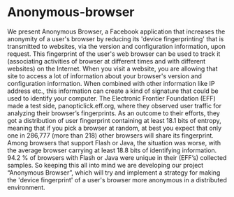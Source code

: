 # Anonymous-browser
We present Anonymous Browser, a Facebook application that increases the anonymity of a user's
browser by reducing its 'device fingerprinting' that is transmitted to websites, via the version and
configuration information, upon request. This fingerprint of the user's web browser can be
used to track it (associating activities of browser at different times and with different websites) on the Internet. When you visit a website, you are allowing that site to access a lot of
information about your browser's version and configuration information. When combined with
other information like IP address etc., this information can create a kind of signature that could
be used to identify your computer. The Electronic Frontier Foundation (EFF) made a test side,
panopticlick.eff.org, where they observed user traffic for analyzing their browser’s fingerprints.
As an outcome to their efforts, they got a distribution of user fingerprint containing at
least 18.1 bits of entropy, meaning that if you pick a browser at random, at best you expect that
only one in 286,777 (more than 218) other browsers will share its fingerprint. Among browsers
that support Flash or Java, the situation was worse, with the average browser carrying at least
18.8 bits of identifying information. 94.2 % of browsers with Flash or Java were unique in their
(EFF’s) collected samples. So keeping this all into mind we are developing our project
“Anonymous Browser”, which will try and implement a strategy for making the 'device
fingerprint' of a user's browser more anonymous in a distributed environment.



